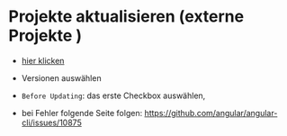 # Projekte aktualisieren (externe Projekte )

* [hier klicken](update.angular.io)

* Versionen auswählen

* `Before Updating`: das erste Checkbox auswählen, 

* bei Fehler folgende Seite folgen: https://github.com/angular/angular-cli/issues/10875

  